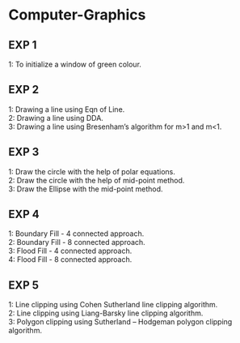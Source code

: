 # Computer-Graphics
## EXP 1 ##
1: To initialize a window of green colour. <br/>
## EXP 2 ##
1: Drawing a line using Eqn of Line.<br/>
2: Drawing a line using DDA.<br/>
3: Drawing a line using Bresenham’s algorithm for m>1 and m<1.<br/>
## EXP 3 ##
1: Draw the circle with the help of polar equations. <br/>
2: Draw the circle with the help of mid-point method. <br/>
3: Draw the Ellipse with the mid-point method. <br/>
## EXP 4 ##
1: Boundary Fill - 4 connected approach. <br/>
2: Boundary Fill - 8 connected approach. <br/>
3: Flood Fill - 4 connected approach. <br/>
4: Flood Fill - 8 connected approach. <br/>
## EXP 5 ##
1: Line clipping using Cohen Sutherland line clipping algorithm. <br/>
2: Line clipping using Liang-Barsky line clipping algorithm. <br/>
3: Polygon clipping using Sutherland – Hodgeman polygon clipping algorithm. <br/>
